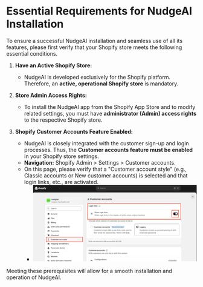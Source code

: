 # Essential Requirements for NudgeAI Installation

To ensure a successful NudgeAI installation and seamless use of all its features, please first verify that your Shopify store meets the following essential conditions.

1.  **Have an Active Shopify Store:**
    *   NudgeAI is developed exclusively for the Shopify platform. Therefore, an **active, operational Shopify store** is mandatory.

2.  **Store Admin Access Rights:**
    *   To install the NudgeAI app from the Shopify App Store and to modify related settings, you must have **administrator (Admin) access rights** to the respective Shopify store.

3.  **Shopify Customer Accounts Feature Enabled:**
    *   NudgeAI is closely integrated with the customer sign-up and login processes. Thus, the **Customer accounts feature must be enabled** in your Shopify store settings.
    *   **Navigation:** Shopify Admin > Settings > Customer accounts.
    *   On this page, please verify that a "Customer account style" (e.g., Classic accounts or New customer accounts) is selected and that login links, etc., are activated.
        *   ![Example of Shopify customer account settings screen](../../assets/images/shopify_setting_01.png)

Meeting these prerequisites will allow for a smooth installation and operation of NudgeAI. 